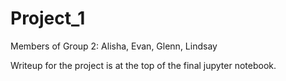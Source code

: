 # Project_1

Members of Group 2: Alisha, Evan, Glenn, Lindsay

Writeup for the project is at the top of the final jupyter notebook.
